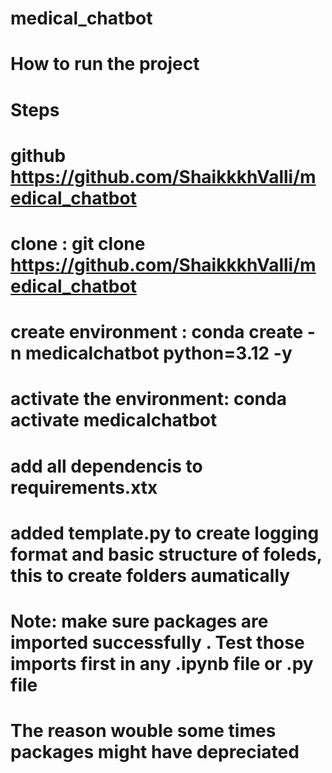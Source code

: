 # medical_chatbot
# How to run the project
# Steps
# github https://github.com/ShaikkkhValli/medical_chatbot 
# clone : git clone https://github.com/ShaikkkhValli/medical_chatbot 
# create environment : conda create -n medicalchatbot python=3.12 -y
# activate the environment: conda activate medicalchatbot
# add all dependencis to requirements.xtx
# added template.py to create logging format and basic structure of foleds, this to create folders aumatically

# Note: make sure packages are imported successfully . Test those imports first in any .ipynb file or .py file
# The reason wouble some times packages might have depreciated


